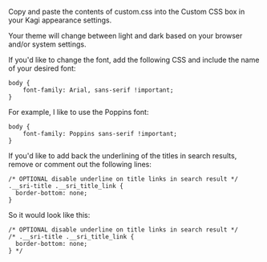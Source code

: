 Copy and paste the contents of custom.css into the Custom CSS box in your Kagi appearance settings.

Your theme will change between light and dark based on your browser and/or system settings.

If you'd like to change the font, add the following CSS and include the name of your desired font:

```
body {
    font-family: Arial, sans-serif !important;
}
```

For example, I like to use the Poppins font:

```
body {
    font-family: Poppins sans-serif !important;
}

```

If you'd like to add back the underlining of the titles in search results, remove or comment out the following lines:

```
/* OPTIONAL disable underline on title links in search result */
.__sri-title .__sri_title_link {
  border-bottom: none;
}
```

So it would look like this:

```
/* OPTIONAL disable underline on title links in search result */
/* .__sri-title .__sri_title_link {
  border-bottom: none;
} */
```
